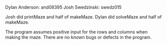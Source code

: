 Dylan Anderson: and08395
Josh Swedzinski: swedz015

Josh did printMaze and half of makeMaze. 
Dylan did solveMaze and half of makeMaze.

The program assumes positive input for the rows and columns when making the maze.
There are no known bugs or defects in the program.
